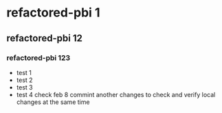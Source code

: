 # refactored-pbi 1

## refactored-pbi 12

### refactored-pbi 123

- test 1
- test 2
- test 3
- test 4
check feb 8 commint
another changes to check and verify local changes at the same time
